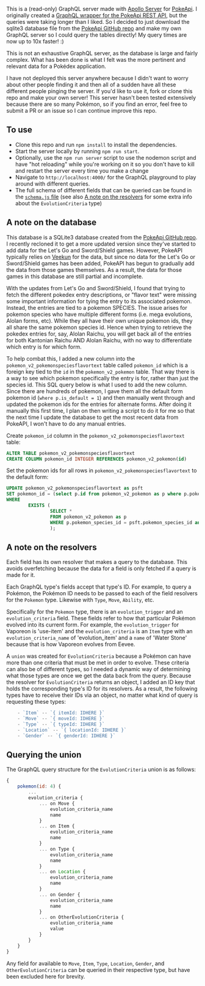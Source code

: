 This is a (read-only) GraphQL server made with [Apollo Server](https://www.apollographql.com/docs/apollo-server/) for [PokeApi](https://pokeapi.co/). I originally created a [GraphQL wrapper for the PokeApi REST API](https://github.com/jgarrow/pokeapi-graphql), but the queries were taking longer than I liked. So I decided to just download the sqlite3 database file from the [PokeApi GitHub repo](https://github.com/PokeAPI/pokeapi) and make my own GraphQL server so I could query the tables directly! My query times are now up to 10x faster! :)

This is not an exhaustive GraphQL server, as the database is large and fairly complex. What has been done is what I felt was the more pertinent and relevant data for a Pokédex application.

I have not deployed this server anywhere because I didn't want to worry about other people finding it and then all of a sudden have all these different people pinging the server. If you'd like to use it, fork or clone this repo and make your own server! This server hasn't been tested extensively because there are so many Pokémon, so if you find an error, feel free to submit a PR or an issue so I can continue improve this repo.

## To use

-   Clone this repo and run `npm install` to install the dependencies.
-   Start the server locally by running `npm run start`.
-   Optionally, use the `npm run server` script to use the nodemon script and have "hot reloading" while you're working on it so you don't have to kill and restart the server every time you make a change
-   Navigate to `http://localhost:4000/` for the GraphQL playground to play around with different queries.
-   The full schema of different fields that can be queried can be found in the [`schema.js` file](https://github.com/jgarrow/graphql-server-pokeapi/blob/master/schema/schema.js) (see also [A note on the resolvers](#a-note-on-the-resolvers) for some extra info about the `EvolutionCriteria` type)

## A note on the database

This database is a SQLite3 database created from the [PokeApi GitHub repo](https://github.com/PokeAPI/pokeapi). I recently recloned it to get a more updated version since they've started to add data for the Let's Go and Sword/Shield games. However, PokeAPI typically relies on [Veekun](https://github.com/veekun/pokedex) for the data, but since no data for the Let's Go or Sword/Shield games has been added, PokeAPI has begun to gradually add the data from those games themselves. As a result, the data for those games in this database are still partial and incomplete.

With the updates from Let's Go and Sword/Shield, I found that trying to fetch the different pokedex entry descriptions, or "flavor text" were missing some important information for tying the entry to its associated pokemon. Instead, the entries are tied to a pokemon SPECIES. The issue arises for pokemon species who have multiple different forms (i.e. mega evolutions, Alolan forms, etc). While they all have their own unique pokemon ids, they all share the same pokemon species id. Hence when trying to retrieve the pokedex entries for, say, Alolan Raichu, you will get back all of the entries for both Kantonian Raichu AND Alolan Raichu, with no way to differentiate which entry is for which form.

To help combat this, I added a new column into the `pokemon_v2_pokemonspeciesflavortext` table called `pokemon_id` which is a foreign key tied to the `id` in the `pokemon_v2_pokemon` table. That way there is a way to see which pokemon specifically the entry is for, rather than just the species id. This SQL query below is what I used to add the new column. Since there are hundreds of pokemon, I gave them all the default form pokemon id (`where p.is_default = 1`) and then manually went through and updated the pokemon ids for the entries for alternate forms. After doing it manually this first time, I plan on then writing a script to do it for me so that the next time I update the database to get the most recent data from PokeAPI, I won't have to do any manual entries.

Create `pokemon_id` column in the `pokemon_v2_pokemonspeciesflavortext` table:

```sql
ALTER TABLE pokemon_v2_pokemonspeciesflavortext
CREATE COLUMN pokemon_id INTEGER REFERENCES pokemon_v2_pokemon(id)
```

Set the pokemon ids for all rows in `pokemon_v2_pokemonspeciesflavortext` to the default form:

```sql
UPDATE pokemon_v2_pokemonspeciesflavortext as psft
SET pokemon_id = (select p.id from pokemon_v2_pokemon as p where p.pokemon_species_id = psft.pokemon_species_id and p.is_default = 1)
WHERE
        EXISTS (
                SELECT *
                FROM pokemon_v2_pokemon as p
                WHERE p.pokemon_species_id = psft.pokemon_species_id and p.is_default = 1
                );
```

## A note on the resolvers

Each field has its own resolver that makes a query to the database. This avoids overfetching because the data for a field is only fetched if a query is made for it.

Each GraphQL type's fields accept that type's ID. For example, to query a Pokémon, the Pokémon ID needs to be passed to each of the field resolvers for the `Pokemon` type. Likewise with `Type`, `Move`, `Ability`, etc.

Specifically for the `Pokemon` type, there is an `evolution_trigger` and an `evolution_criteria` field. These fields refer to how that particular Pokémon evolved into its current form. For example, the `evolution_trigger` for Vaporeon is 'use-item' and the `evolution_criteria` is an `Item` type with an `evolution_criteria_name` of 'evolution_item' and a `name` of 'Water Stone' because that is how Vaporeon evolves from Eevee.

A `union` was created for `EvolutionCriteria` because a Pokémon can have more than one criteria that must be met in order to evolve. These criteria can also be of different types, so I needed a dynamic way of determining what those types are once we get the data back from the query. Because the resolver for `EvolutionCriteria` returns an object, I added an ID key that holds the corresponding type's ID for its resolvers. As a result, the following types have to receive their IDs via an object, no matter what kind of query is requesting these types:

```js
    - `Item` -- `{ itemId: IDHERE }`
    - `Move` -- `{ moveId: IDHERE }`
    - `Type` -- `{ typeId: IDHERE }`
    - `Location` -- `{ locationId: IDHERE }`
    - `Gender` -- `{ genderId: IDHERE }`
```

## Querying the union

The GraphQL query structure for the `EvolutionCriteria` union is as follows:

```js
{
    pokemon(id: 4) {
        ...
        evolution_criteria {
            ... on Move {
                evolution_criteria_name
                name
            }
            ... on Item {
                evolution_criteria_name
                name
            }
            ... on Type {
                evolution_criteria_name
                name
            }
            ... on Location {
                evolution_criteria_name
                name
            }
            ... on Gender {
                evolution_criteria_name
                name
            }
            ... on OtherEvolutionCriteria {
                evolution_criteria_name
                value
            }
        }
    }
}
```

Any field for available to `Move`, `Item`, `Type`, `Location`, `Gender`, and `OtherEvolutionCriteria` can be queried in their respective type, but have been excluded here for brevity.
